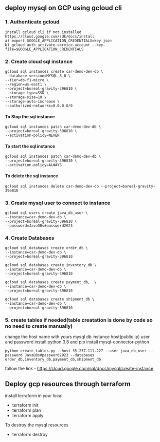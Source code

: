 ## deploy mysql on GCP using gcloud cli

### 1. Authenticate gcloud
```
install gcloud cli if not installed https://cloud.google.com/sdk/docs/install 
a) export GOOGLE_APPLICATION_CREDENTIALS=key.json
b) gcloud auth activate-service-account --key-file=$GOOGLE_APPLICATION_CREDENTIALS
```

### 2. Create cloud sql instance
```
gcloud sql instances create car-demo-dev-db \
--database-version=MYSQL_8_0 \
--tier=db-f1-micro \
--region=us-east1 \
--project=boreal-gravity-396810 \
--storage-type=SSD \
--storage-size=10 \
--storage-auto-increase \
--authorized-networks=0.0.0.0/0
``` 
#### To Stop the sql instance
```
gcloud sql instances patch car-demo-dev-db \
--project=boreal-gravity-396810 \
--activation-policy=NEVER
```

#### To start the sql instance
```
gcloud sql instances patch car-demo-dev-db \
--project=boreal-gravity-396810 \
--activation-policy=ALWAYS
```

#### To delete the sql instance
```gcloud sql instances delete car-demo-dev-db --project=boreal-gravity-396810```

### 3. Create mysql user to connect to instance

```
gcloud sql users create java_db_user \
--instance=car-demo-dev-db \
--project=boreal-gravity-396810 \
--password=JavaDBs#password2023
```

### 4. Create Databases
```
gcloud sql databases create order_db \
--instance=car-demo-dev-db \
--project=boreal-gravity-396810

gcloud sql databases create inventory_db \
--instance=car-demo-dev-db \
--project=boreal-gravity-396810

gcloud sql databases create payment_db,  \
--instance=car-demo-dev-db \
--project=boreal-gravity-396810

gcloud sql databases create shipment_db \
--instance=car-demo-dev-db \
--project=boreal-gravity-396810
```

### 5. create tables if needed(table creatation is done by code so no need to create manually)
change the host name with yours mysql db instance host(public ip) user and password
install python 3.8 and 
pip install mysql-connector-python
```
python create_tables.py --host 35.237.111.227 --user java_db_user --password JavaDBs#password2023 --databases order_db,inventory_db,payment_db,shipment_db
```

follow the link - https://cloud.google.com/sql/docs/mysql/create-instance 

## Deploy gcp resources through terraform

install terraform in your local

- terraform init
- terraform plan
- terraform apply

To destroy the mysql resources
- terraform destroy

